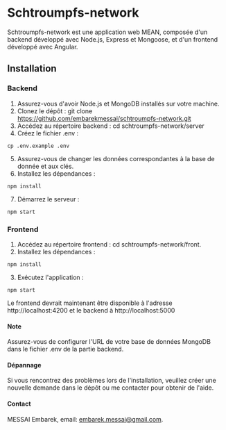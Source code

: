 # Schtroumpfs-network
Schtroumpfs-network est une application web MEAN, composée d'un backend développé avec Node.js, Express et Mongoose, et d'un frontend développé avec Angular.

## Installation
### Backend

1. Assurez-vous d'avoir Node.js et MongoDB installés sur votre machine.
2. Clonez le dépôt : git clone https://github.com/embarekmessai/schtroumpfs-network.git
3. Accédez au répertoire backend : cd schtroumpfs-network/server
4. Créez le fichier .env :
```
cp .env.example .env
```
5. Assurez-vous de changer les données correspondantes à la base de donnée et aux clés.
6. Installez les dépendances : 
```
npm install
```
7. Démarrez le serveur : 
```
npm start
```


### Frontend

1. Accédez au répertoire frontend : cd schtroumpfs-network/front.
2. Installez les dépendances : 
```
npm install
```
3. Exécutez l'application : 
```
npm start
```

Le frontend devrait maintenant être disponible à l'adresse http://localhost:4200 et le backend à http://localhost:5000

#### Note
Assurez-vous de configurer l'URL de votre base de données MongoDB dans le fichier .env de la partie backend.

#### Dépannage
Si vous rencontrez des problèmes lors de l'installation, veuillez créer une nouvelle demande dans le dépôt ou me contacter pour obtenir de l'aide.

#### Contact
MESSAI Embarek, email: embarek.messai@gmail.com.

